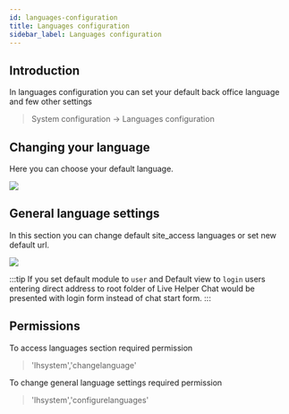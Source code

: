 ```yaml
---
id: languages-configuration
title: Languages configuration
sidebar_label: Languages configuration
---
```


## Introduction

In languages configuration you can set your default back office language and few other settings

> System configuration -> Languages configuration

## Changing your language

Here you can choose your default language.

![](/img/system/languages-configuration.jpg) 

## General language settings

In this section you can change default site_access languages or set new default url.

![](/img/system/general-language-settings.jpg) 

:::tip
If you set default module to `user` and Default view to `login` users entering direct address to root folder of Live Helper Chat would be presented with login form instead of chat start form.
:::


## Permissions

To access languages section required permission

> 'lhsystem','changelanguage'

To change general language settings required permission

> 'lhsystem','configurelanguages'